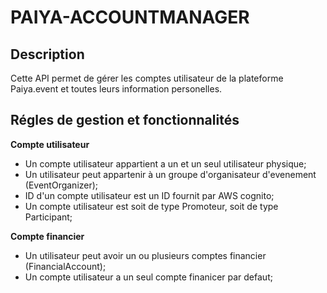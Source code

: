 # PAIYA-ACCOUNTMANAGER 
## Description
Cette API permet de gérer les comptes utilisateur de la plateforme Paiya.event
et toutes leurs information personelles.
## Régles de gestion et fonctionnalités
**Compte utilisateur**
* Un compte utilisateur appartient a un et un seul utilisateur physique;
* Un utilisateur peut appartenir à un groupe d'organisateur d'evenement (EventOrganizer);
* ID d'un compte utilisateur est un ID fournit par AWS cognito;
* Un compte utilisateur est soit de type Promoteur, soit de type Participant;

**Compte financier**
* Un utilisateur peut avoir un ou plusieurs comptes financier (FinancialAccount);
* Un compte utilisateur a un seul compte finanicer par defaut;

